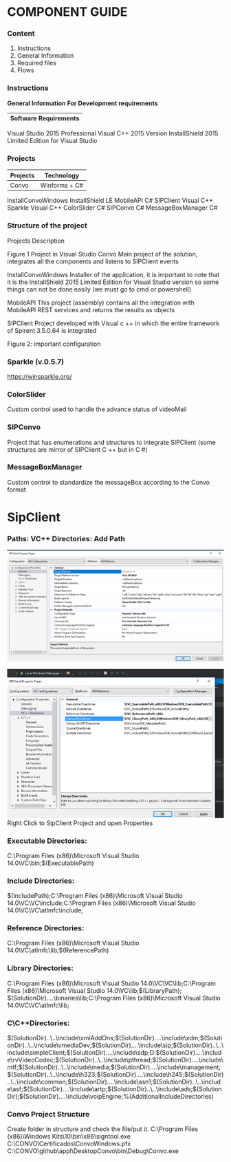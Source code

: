 
# COMPONENT GUIDE


### Content
1. Instructions
2. General Information	
3. Required files	
4. Flows

### Instructions

**General Information For Development requirements**
 
Software Requirements | 
------------ | 
Visual Studio 2015 Professional 
Visual C++ 2015
Version InstallShield 2015 Limited Edition for Visual Studio

### Projects
Projects | Technology
------------ | ------------
Convo | Winforms + C#
InstallConvoWindows
InstallShield LE
MobileAPI
C#
SIPClient
Visual C++
Sparkle
Visual C++
ColorSlider
C#
SIPConvo
C#
MessageBoxManager
C#


### Structure of the project


Projects Description


Figure 1 Project in Visual Studio
Convo
Main project of the solution, integrates all the components and listens to SIPClient events


InstallConvoWindows
Installer of the application, it is important to note that it is the InstallShield 2015 Limited  Edition for Visual Studio version so some things can not be done easily (we must go to cmd or powershell)

MobileAPI
This project (assembly) contains all the integration with MobileAPI REST services and returns the results as objects

SIPClient
Project developed with Visual c ++ in which the entire framework of Spirent 3.5.0.64 is integrated


Figure 2: important configuration



### Sparkle (v.0.5.7)
https://winsparkle.org/

### ColorSlider
Custom control used to handle the advance status of videoMail

### SIPConvo
Project that has enumerations and structures to integrate SIPClient (some structures are mirror of SIPClient C ++ but in C #)

### MessageBoxManager
Custom control to standardize the messageBox according to the Convo format

# SipClient 

### Paths: VC++ Directories: Add Path 
![Image of ref](https://github.com/raj-d/GitSync/blob/master/ref_1.png)

![Image of ref](https://github.com/raj-d/GitSync/blob/master/ref%20added.PNG)
Right Click to SipClient Project and open Properties

### Executable Directories: 

C:\Program Files (x86)\Microsoft Visual Studio 14.0\VC\bin;$(ExecutablePath)

### Include Directories:

$(IncludePath);C:\Program Files (x86)\Microsoft Visual Studio 14.0\VC\VC\include;C:\Program Files (x86)\Microsoft Visual Studio 14.0\VC\VC\atlmfc\include;

### Reference Directories:

C:\Program Files (x86)\Microsoft Visual Studio 14.0\VC\atlmfc\lib;$(ReferencePath)

### Library Directories:

C:\Program Files (x86)\Microsoft Visual Studio 14.0\VC\VC\lib;C:\Program Files (x86)\Microsoft Visual Studio 14.0\VC\lib;$(LibraryPath); $(SolutionDir)..\..\binaries\lib;C:\Program Files (x86)\Microsoft Visual Studio 14.0\VC\VC\atlmfc\lib;

### C\C++Directories:
$(SolutionDir)..\..\include\xmlAddOns;$(SolutionDir)..\..\include\xdm;$(SolutionDir)..\..\include\vmediaDev;$(SolutionDir)..\..\include\sip;$(SolutionDir)..\..\include\simpleClient;$(SolutionDir)..\..\include\sdp;D:\$(SolutionDir)..\..\include\rvVideoCodec;$(SolutionDir)..\..\include\pthread;$(SolutionDir)..\..\include\mtf;$(SolutionDir)..\..\include\media;$(SolutionDir)..\..\include\management;$(SolutionDir)..\..\include\h323;$(SolutionDir)..\..\include\h245;$(SolutionDir)..\..\include\common;$(SolutionDir)..\..\include\asn1;$(SolutionDir)..\..\include\asf;$(SolutionDir)..\..\include\artp;$(SolutionDir)..\..\include\ads;$(SolutionDir);$(SolutionDir)..\..\include\voipEngine;%(AdditionalIncludeDirectories)

### Convo Project Structure

Create folder in structure and check the file/put it.
C:\Program Files (x86)\Windows Kits\10\bin\x86\signtool.exe C:\CONVO\Certificados\ConvoWindows.pfx C:\CONVO\github\appl\DesktopConvo\bin\Debug\Convo.exe
